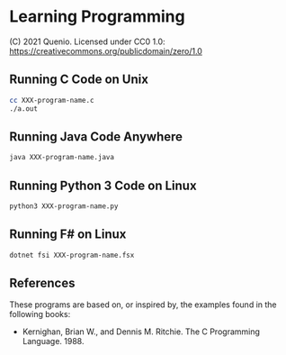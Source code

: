 # Learning Programming

(C) 2021 Quenio. Licensed under CC0 1.0: https://creativecommons.org/publicdomain/zero/1.0

## Running C Code on Unix

```sh
cc XXX-program-name.c
./a.out
```

## Running Java Code Anywhere

```sh
java XXX-program-name.java
```

## Running Python 3 Code on Linux

```sh
python3 XXX-program-name.py
```

## Running F# on Linux

```sh
dotnet fsi XXX-program-name.fsx
```

## References

These programs are based on, or inspired by, the examples found in the following books:
- Kernighan, Brian W., and Dennis M. Ritchie. The C Programming Language. 1988.
